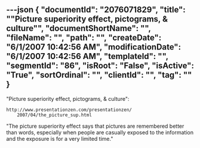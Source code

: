 ---json
{
  "documentId": "2076071829",
  "title": "&quot;Picture superiority effect, pictograms, & culture&quot;",
  "documentShortName": "",
  "fileName": "",
  "path": "",
  "createDate": "6/1/2007 10:42:56 AM",
  "modificationDate": "6/1/2007 10:42:56 AM",
  "templateId": "",
  "segmentId": "86",
  "isRoot": "False",
  "isActive": "True",
  "sortOrdinal": "",
  "clientId": "",
  "tag": ""
}
---

&quot;Picture superiority effect, pictograms, & culture&quot;:

    http://www.presentationzen.com/presentationzen/
        2007/04/the_picture_sup.html

&quot;The picture superiority effect says that pictures are remembered better than words, especially when people are casually exposed to the information and the exposure is for a very limited time.&quot;
